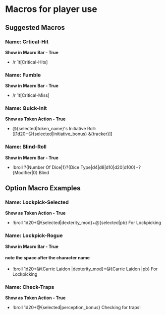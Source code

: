 # Macros for player use

## Suggested Macros

### Name: Crtical-Hit
**Show in Macro Bar - True**
* /r 1t[Critical-Hits]

### Name: Fumble
**Show in Macro Bar - True**
* /r 1t[Critical-Miss]

### Name: Quick-Init
**Show as Token Action - True**
* @{selected|token_name}'s Initiative Roll: [[1d20+@{selected|Initiative_bonus} &{tracker}]]

### Name: Blind-Roll
**Show in Macro Bar - True**
* !broll ?{Number Of Dice|1}?{Dice Type|d4|d8|d10|d20|d100}+?{Modifier|0} Blind

## Option Macro Examples

### Name: Lockpick-Selected
**Show as Token Action - True**
* !broll 1d20+@{selected|dexterity_mod}+@{selected|pb} For Lockpicking

### Name: Lockpick-Rogue
**Show in Macro Bar - True**
#### note the space after the character name
* !broll 1d20+@{Carric Laidon |dexterity_mod}+@{Carric Laidon |pb} For Lockpicking

### Name: Check-Traps
**Show as Token Action - True**
* !broll 1d20+@{selected|perception_bonus} Checking for traps!
